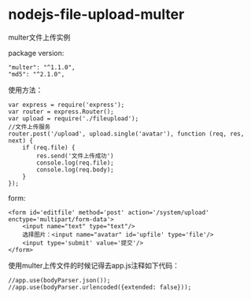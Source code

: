 # nodejs-file-upload-multer
multer文件上传实例

package version:

    "multer": "^1.1.0",
    "md5": "^2.1.0",



使用方法：

```
var express = require('express');
var router = express.Router();
var upload = require('./fileupload');
//文件上传服务
router.post('/upload', upload.single('avatar'), function (req, res, next) {
    if (req.file) {
        res.send('文件上传成功')
        console.log(req.file);
        console.log(req.body);
    }
});
```

form:

```
<form id='editfile' method='post' action='/system/upload' enctype='multipart/form-data'>
    <input name="text" type="text"/>
    选择图片：<input name="avatar" id='upfile' type='file'/>
    <input type='submit' value='提交'/>
</form>
```

使用multer上传文件的时候记得去app.js注释如下代码：
```
//app.use(bodyParser.json());
//app.use(bodyParser.urlencoded({extended: false}));
```
